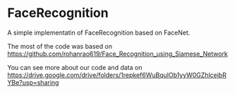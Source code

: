 # FaceRecognition
A simple implementatin of FaceRecognition based on FaceNet.

The most of the code was based on  https://github.com/rohanrao619/Face_Recognition_using_Siamese_Network

You can see more about our code and data on https://drive.google.com/drive/folders/1repkef6WuBqulOb1yyW0GZhlcejbRYBe?usp=sharing
